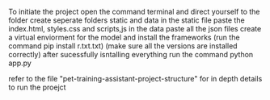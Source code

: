 To initiate the project open the command terminal and direct yourself to the folder
create seperate folders static and data
in the static file paste the index.html, styles.css and scripts,js
in the data paste all the json files
create a virtual enviorment for the model and install the frameworks (run the command pip install r.txt.txt) (make sure all the versions are installed correctly)
after sucessfully isntalling everything run the command python app.py


refer to the file "pet-training-assistant-project-structure" for in depth details to run the proejct

